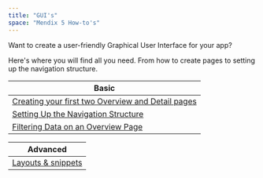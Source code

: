```yaml
---
title: "GUI's"
space: "Mendix 5 How-to's"
---
```


Want to create a user-friendly Graphical User Interface for your app?

Here's where you will find all you need. From how to create pages to setting up the navigation structure.

| Basic
| --------------------------------------------------------------------------------------------------------------------
| [Creating your first two Overview and Detail pages](Creating+your+first+two+Overview+and+Detail+pages)
| [Setting Up the Navigation Structure](Setting+Up+the+Navigation+Structure)
| [Filtering Data on an Overview Page](Filtering+Data+on+an+Overview+Page)[](Filtering+Data+on+an+Overview+Page)

| Advanced
| --------------------------------------------------------------------------------------------------------------------
| [Layouts & snippets](Layouts+and+Snippets)

